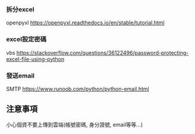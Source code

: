 ### 拆分excel
openpyxl
https://openpyxl.readthedocs.io/en/stable/tutorial.html
### excel設定密碼
vbs
https://stackoverflow.com/questions/36122496/password-protecting-excel-file-using-python
### 發送email
SMTP
https://www.runoob.com/python/python-email.html

## 注意事項
小心個資不要上傳到雲端(帳號密碼, 身分證號, email等等...)
